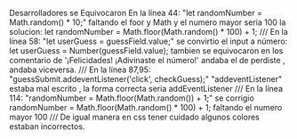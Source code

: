 Desarrolladores se Equivocaron 
En la línea 44: "let randomNumber = Math.random() * 10;"
faltando el foor y Math y el numero mayor seria 100 la solucion:
let randomNumber = Math.floor(Math.random() * 100) + 1;
///
En la línea 58: "let userGuess = guessField.value;"
se convirtio el input a número: let userGuess = Number(guessField.value);
tambien se equivocaron en los comentario de '¡Felicidades! ¡Adivinaste el número!' andaba el de perdiste , andaba viceversa.
///
En la línea 87,95: "guessSubmit.addeventListener('click', checkGuess);"
"addeventListener" estaba mal escrito , la forma correcta seria addEventListener
///
En la línea 114: "randomNumber = Math.floor(Math.random()) + 1;"
se corrigio randomNumber = Math.floor(Math.random() * 100) + 1; faltando el numero mayor 100
///
De igual manera en css tener cuidado algunos colores estaban incorrectos.
